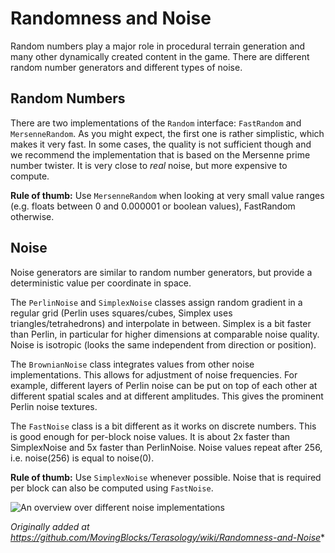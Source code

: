 # Randomness and Noise

Random numbers play a major role in procedural terrain generation and many other dynamically created content in the game. There are different random number generators and different types of noise.

## Random Numbers

There are two implementations of the `Random` interface: `FastRandom` and `MersenneRandom`. As you might expect, the first one is rather simplistic, which makes it very fast. In some cases, the quality is not sufficient though and we recommend the implementation that is based on the Mersenne prime number twister. It is very close to *real* noise, but more expensive to compute.

**Rule of thumb:** Use `MersenneRandom` when looking at very small value ranges (e.g. floats between 0 and 0.000001 or boolean values), FastRandom otherwise.


## Noise

Noise generators are similar to random number generators, but provide a deterministic value per coordinate in space. 

The `PerlinNoise` and `SimplexNoise` classes assign random gradient in a regular grid (Perlin uses squares/cubes, Simplex uses triangles/tetrahedrons) and interpolate in between. Simplex is a bit faster than Perlin, in particular for higher dimensions at comparable noise quality. Noise is isotropic (looks the same independent from direction or position).

The `BrownianNoise` class integrates values from other noise implementations. This allows for adjustment of noise frequencies. For example, different layers of Perlin noise can be put on top of each other at different spatial scales and at different amplitudes. This gives the prominent Perlin noise textures.

The `FastNoise` class is a bit different as it works on discrete numbers. This is good enough for per-block noise values. It is about 2x faster than SimplexNoise and 5x faster than PerlinNoise. Noise values repeat after 256, i.e. noise(256) is equal to noise(0).

**Rule of thumb:** Use `SimplexNoise` whenever possible. Noise that is required per block can also be computed using `FastNoise`.

![An overview over different noise implementations](https://cloud.githubusercontent.com/assets/1820007/5960183/f31d5402-a7d3-11e4-90f3-6bee10c7d2ce.png)

*Originally added at https://github.com/MovingBlocks/Terasology/wiki/Randomness-and-Noise**